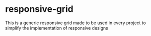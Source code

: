 # responsive-grid
This is a generic responsive grid made to be used in every project to simplify the implementation of responsive designs
